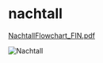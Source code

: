 # nachtall

[NachtallFlowchart_FIN.pdf](https://github.com/akoenig-mat/nachtall/files/7643094/NachtallFlowchart_FIN.pdf)

![Nachtall](https://user-images.githubusercontent.com/39765674/144452156-bb4bbf21-941e-427e-bb31-4ac6ad2a14f6.png)
